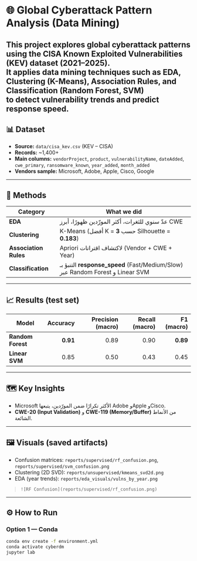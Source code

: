 # 🌐 Global Cyberattack Pattern Analysis (Data Mining)
This project explores global cyberattack patterns using the **CISA Known Exploited Vulnerabilities (KEV)** dataset (2021–2025).  
It applies **data mining** techniques such as **EDA**, **Clustering (K-Means)**, **Association Rules**, and **Classification (Random Forest, SVM)**  
to detect vulnerability trends and predict response speed.
---

## 📊 Dataset
- **Source:** `data/cisa_kev.csv`  (KEV – CISA)
- **Records:** ~1,400+
- **Main columns:** `vendorProject`, `product`, `vulnerabilityName`, `dateAdded`,
  `cwe_primary`, `ransomware_known`, `year_added`, `month_added`
- **Vendors sample:** Microsoft, Adobe, Apple, Cisco, Google

---

## 🧠 Methods
| Category | What we did |
|---|---|
| **EDA** | عدّ سنوي للثغرات، أكثر المورّدين ظهورًا، أبرز CWE |
| **Clustering** | K-Means (أفضل K = **3** حسب Silhouette = **0.183**) |
| **Association Rules** | Apriori لاكتشاف اقترانات (Vendor + CWE + Year) |
| **Classification** | التنبؤ بـ **response_speed** (Fast/Medium/Slow) عبر Random Forest و Linear SVM |

---

## 📈 Results (test set)
| Model | Accuracy | Precision (macro) | Recall (macro) | F1 (macro) |
|---|---:|---:|---:|---:|
| **Random Forest** | **0.91** | 0.89 | 0.90 | **0.89** |
| **Linear SVM** | 0.85 | 0.50 | 0.43 | 0.45 |


---

## 🗺️ Key Insights
- Microsoft الأكثر تكرارًا ضمن المورّدين، يتبعها Adobe وApple وCisco.  
- **CWE-20 (Input Validation)** و **CWE-119 (Memory/Buffer)** من الأنماط الشائعة.  

---

## 🖼️ Visuals (saved artifacts)
- Confusion matrices: `reports/supervised/rf_confusion.png`, `reports/supervised/svm_confusion.png`
- Clustering (2D SVD): `reports/unsupervised/kmeans_svd2d.png`
- EDA (year trends): `reports/eda_visuals/vulns_by_year.png`

> `![RF Confusion](reports/supervised/rf_confusion.png)`

---

## ⚙️ How to Run
### Option 1 — Conda
```bash
conda env create -f environment.yml
conda activate cyberdm
jupyter lab


